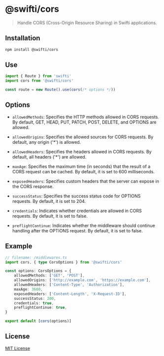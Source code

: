 # @swifti/cors

> Handle CORS (Cross-Origin Resource Sharing) in Swifti applications.

## Installation

```bash
npm install @swifti/cors
```

## Use

```ts
import { Route } from 'swifti'
import cors from '@swifti/cors'

const route = new Route().use(cors(/* options */))
```

## Options

- `allowedMethods`: Specifies the HTTP methods allowed in CORS requests. By default, GET, HEAD, PUT, PATCH, POST, DELETE, and OPTIONS are allowed.

- `allowedOrigins`: Specifies the allowed sources for CORS requests. By default, any origin ('\*') is allowed.

- `allowedHeaders`: Specifies the headers allowed in CORS requests. By default, all headers ('\*') are allowed.

- `maxAge`: Specifies the maximum time (in seconds) that the result of a CORS request can be cached. By default, it is set to 600 milliseconds.

- `exposedHeaders`: Specifies custom headers that the server can expose in the CORS response.

- `successStatus`: Specifies the success status code for OPTIONS requests. By default, it is set to 204.

- `credentials`: Indicates whether credentials are allowed in CORS requests. By default, it is set to false.

- `preflightContinue`: Indicates whether the middleware should continue handling after the OPTIONS request. By default, it is set to false.

## Example

```ts
// filename: /middlewares.ts
import cors, { type CorsOptions } from '@swifti/cors'

const options: CorsOptions = {
	allowedMethods: ['GET', 'POST'],
	allowedOrigins: ['http://example.com', 'https://example.com'],
	allowedHeaders: ['Content-Type', 'Authorization'],
	maxAge: 3600,
	exposedHeaders: ['Content-Length', 'X-Request-ID'],
	successStatus: 200,
	credentials: true,
	preflightContinue: true,
}

export default [cors(options)]
```

## License

[MIT License](https://github.com/by-aoi/swifti/blob/main/LICENSE)
